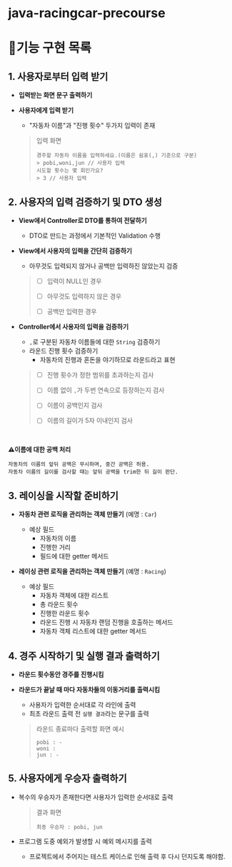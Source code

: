 # java-racingcar-precourse

# 📄기능 구현 목록

## 1. 사용자로부터 입력 받기

- **입력받는 화면 문구 출력하기**


- **사용자에게 입력 받기**
    - "자동차 이름"과 "진행 횟수" 두가지 입력이 존재

  > 입력 화면
  > ```
  > 경주할 자동차 이름을 입력하세요.(이름은 쉼표(,) 기준으로 구분)
  > > pobi,woni,jun // 사용자 입력
  > 시도할 횟수는 몇 회인가요?
  > > 3 // 사용자 입력
  > ```
  

## 2. 사용자의 입력 검증하기 및 DTO 생성

- **View에서 Controller로 DTO를 통하여 전달하기**
    - DTO로 만드는 과정에서 기본적인 Validation 수행


- **View에서 사용자의 입력을 간단히 검증하기**
    - 아무것도 입력되지 않거나 공백만 입력하진 않았는지 검증

    > - [ ] 입력이 NULL인 경우
    > 
    > - [ ] 아무것도 입력하지 않은 경우
    > 
    > - [ ] 공백만 입력한 경우

  

- **Controller에서 사용자의 입력을 검증하기**
    - `,`로 구분된 자동차 이름들에 대한 `String` 검증하기
    - 라운드 진행 횟수 검증하기
        - 자동차의 진행과 혼돈을 야기하므로 라운드라고 표현

    > - [ ] 진행 횟수가 정한 범위를 초과하는지 검사
    >
    > - [ ] 이름 없이 `,`가 두번 연속으로 등장하는지 검사
    >
    > - [ ] 이름이 공백인지 검사
    >
    > - [ ] 이름의 길이가 5자 이내인지 검사

<br>

**⚠️이름에 대한 공백 처리**    

    자동차의 이름의 앞뒤 공백은 무시하며, 중간 공백은 허용.
    자동차 이름의 길이를 검사할 때는 앞뒤 공백을 trim한 뒤 길이 판단.

## 3. 레이싱을 시작할 준비하기

- **자동차 관련 로직을 관리하는 객체 만들기** (예명 : `Car`)
    - 예상 필드
        - 자동차의 이름
        - 진행한 거리
        - 필드에 대한 getter 메서드
        
- **레이싱 관련 로직을 관리하는 객체 만들기** (예명 : `Racing`)
    - 예상 필드
        - 자동차 객체에 대한 리스트
        - 총 라운드 횟수
        - 진행한 라운드 횟수
        - 라운드 진행 시 자동차 랜덤 진행을 호출하는 메서드
        - 자동차 객체 리스트에 대한 getter 메서드

## 4. 경주 시작하기 및 실행 결과 출력하기

- **라운드 횟수동안 경주를 진행시킴**
 


- **라운드가 끝날 때 마다 자동차들의 이동거리를 출력시킴**
    - 사용자가 입력한 순서대로 각 라인에 출력
    - 최초 라운드 출력 전 `실행 결과`라는 문구를 출력

    >   라운드 종료마다 출력할 화면 예시
    >   ```text
    >   pobi : -
    >   woni : 
    >   jun : -
    > 
    >   ```

## 5. 사용자에게 우승자 출력하기
- 복수의 우승자가 존재한다면 사용자가 입력한 순서대로 출력

  > 결과 화면
  > ```text
  > 최종 우승자 : pobi, jun
  > ```

- 프로그램 도중 예외가 발생할 시 예외 메시지를 출력
  - 프로젝트에서 주어지는 테스트 케이스로 인해 출력 후 다시 던지도록 해야함.
